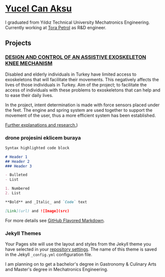 # [Yucel Can Aksu](https://www.google.com/search?q=monke&sxsrf=AOaemvK7QLndTZwyJXaDeKYs5kzRtt_MZg:1632836130852&source=lnms&tbm=isch&sa=X&ved=2ahUKEwj_7rfM5KHzAhVx_rsIHRz1A6wQ_AUoAXoECAEQAw&cshid=1632836294410727&biw=1920&bih=912&dpr=1#imgrc=lixqW2kbdDngVM)

I graduated from Yıldız Technical University Mechatronics Engineering. Currently working at [Tora Petrol](https://torapetrol.com) as R&D engineer.

## Projects
### [DESIGN AND CONTROL OF AN ASSISTIVE EXOSKELETON KNEE MECHANISM](https://youtu.be/8KTMSBecCQ8)

Disabled and elderly individuals in Turkey have limited access to exoskeletons that will facilitate their movements. This negatively affects the lives of those individuals in Turkey. Aim of the project; to facilitate the access of individuals with these problems to exoskeletons that can help and to ease their daily lives.

In the project, intent determination is made with force sensors placed under the feet. The engine and spring system are used together to support the movement of the user, thus a more efficient system has been established.

<a href="yucelcanaksu.github.io/design_and_control_of_an_assistive_exoskeleton_knee_mechanism.pdf.pdf" target="_blank">Further explanations and research.</a>)

### drone projesini eklicem buraya

```markdown
Syntax highlighted code block

# Header 1
## Header 2
### Header 3

- Bulleted
- List

1. Numbered
2. List

**Bold** and _Italic_ and `Code` text

[Link](url) and ![Image](src)
```

For more details see [GitHub Flavored Markdown](https://guides.github.com/features/mastering-markdown/).

### Jekyll Themes

Your Pages site will use the layout and styles from the Jekyll theme you have selected in your [repository settings](https://github.com/yucelcanaksu/yucelcanaksu.github.io/settings/pages). The name of this theme is saved in the Jekyll `_config.yml` configuration file.


I am planning on to get a bachelor's degree in Gastronomy & Culinary Arts and Master's degree in Mechatronics Engineering.
